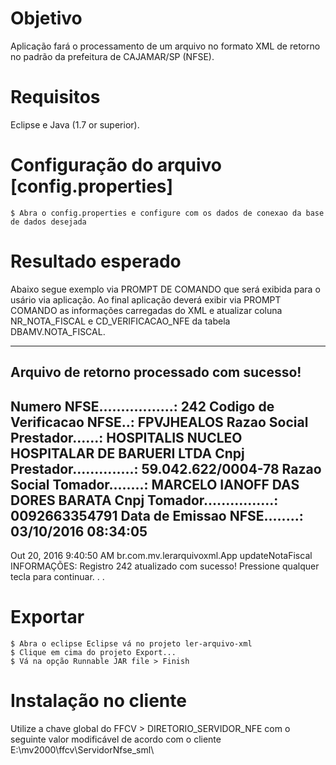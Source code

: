 # Objetivo
Aplicação fará o processamento de um arquivo no formato XML de retorno no padrão da prefeitura de CAJAMAR/SP (NFSE).


# Requisitos
Eclipse e Java (1.7 or superior).


# Configuração do arquivo [config.properties]
    $ Abra o config.properties e configure com os dados de conexao da base de dados desejada

# Resultado esperado
Abaixo segue exemplo via PROMPT DE COMANDO que será exibida para o usário via aplicação.
Ao final aplicação deverá exibir via PROMPT COMANDO as informações carregadas do XML e atualizar coluna NR_NOTA_FISCAL e CD_VERIFICACAO_NFE da tabela DBAMV.NOTA_FISCAL.

---------------------------------------------------------
Arquivo de retorno processado com sucesso!
---------------------------------------------------------
Numero NFSE.................: 242
Codigo de Verificacao NFSE..: FPVJHEALOS
Razao Social Prestador......: HOSPITALIS NUCLEO HOSPITALAR DE BARUERI LTDA
Cnpj Prestador..............: 59.042.622/0004-78
Razao Social Tomador........: MARCELO IANOFF DAS DORES BARATA
Cnpj Tomador................: 0092663354791
Data de Emissao NFSE........: 03/10/2016 08:34:05
---------------------------------------------------------
Out 20, 2016 9:40:50 AM br.com.mv.lerarquivoxml.App updateNotaFiscal
INFORMAÇÕES: Registro 242 atualizado com sucesso!
Pressione qualquer tecla para continuar. . .


# Exportar
    $ Abra o eclipse Eclipse vá no projeto ler-arquivo-xml
    $ Clique em cima do projeto Export...
    $ Vá na opção Runnable JAR file > Finish
    
    
# Instalação no cliente
Utilize a chave global do FFCV > DIRETORIO_SERVIDOR_NFE com o seguinte valor modificável de acordo com o cliente E:\mv2000\ffcv\ServidorNfse_sml\     